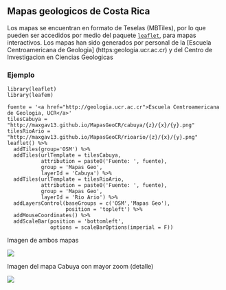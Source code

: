 ## Mapas geologicos de Costa Rica

Los mapas se encuentran en formato de Teselas (MBTiles), por lo que pueden ser accedidos por medio del paquete [`leaflet`](https://rstudio.github.io/leaflet), para mapas interactivos. Los mapas han sido generados por personal de la [Escuela Centroamericana de Geologia] (https:geologia.ucr.ac.cr) y del Centro de Investigacion en Ciencias Geologicas

### Ejemplo

```{r}
library(leaflet)
library(leafem)

fuente = '<a href="http://geologia.ucr.ac.cr">Escuela Centroamericana de Geologia, UCR</a>'
tilesCabuya = "http://maxgav13.github.io/MapasGeoCR/cabuya/{z}/{x}/{y}.png"
tilesRioArio = "http://maxgav13.github.io/MapasGeoCR/rioario/{z}/{x}/{y}.png"
leaflet() %>% 
  addTiles(group='OSM') %>% 
  addTiles(urlTemplate = tilesCabuya,
           attribution = paste0('Fuente: ', fuente),
           group = 'Mapas Geo', 
           layerId = 'Cabuya') %>% 
  addTiles(urlTemplate = tilesRioArio,
           attribution = paste0('Fuente: ', fuente),
           group = 'Mapas Geo', 
           layerId = 'Rio Ario') %>% 
  addLayersControl(baseGroups = c('OSM','Mapas Geo'),
                   position = 'topleft') %>% 
  addMouseCoordinates() %>% 
  addScaleBar(position = 'bottomleft',
              options = scaleBarOptions(imperial = F))
```
Imagen de ambos mapas

![](images/ejemplo.png)

Imagen del mapa Cabuya con mayor zoom (detalle)

![](images/ejemplo_cabuya_z14.png)
